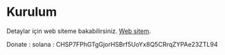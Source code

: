 # Kurulum

Detaylar için web siteme bakabilirsiniz. [Web sitem](https://varpos.com.tr/).


Donate : solana :    CHSP7FPhGTgGjorHSBrf5UoYx8Q5CRrqZYPAe23ZTL94
